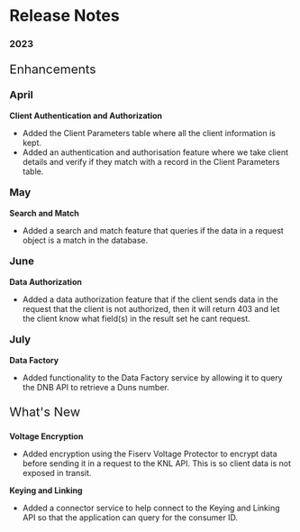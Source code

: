 # Release Notes
### 2023
<!-- 
type: tab 
-->


<p style="font-size: 22px;">Enhancements </p>

<p style="font-size: 18px; font-weight: bold">April </p>

**Client Authentication and Authorization**

- Added the Client Parameters table where all the client information is kept.
- Added an authentication and authorisation feature where we take client details and verify if they match with a record in the Client Parameters table.

<p style="font-size: 18px; font-weight: bold">May </p>

**Search and Match**


- Added a search and match feature that queries if the data in a request object is a match in the database.

<p style="font-size: 18px; font-weight: bold">June </p>

**Data Authorization**

- Added a data authorization feature that if the client sends data in the request that the client is not authorized, then it will return 403 and let the client know what field(s) in the result set he cant request.

<p style="font-size: 18px; font-weight: bold">July </p>

**Data Factory**

- Added functionality to the Data Factory service by allowing it to query the DNB API to retrieve a Duns number.


<!-- type: tab -->
<p style="font-size: 22px;">What's New </p>

**Voltage Encryption**

- Added encryption using the Fiserv Voltage Protector to encrypt data before sending it in a request to the KNL API. This is so client data is not exposed in transit.

**Keying and Linking**

- Added a connector service to help connect to the Keying and Linking API so that the application can query for the consumer ID.


<!-- type: tab-end -->